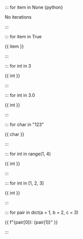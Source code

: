 ::: for item in None {python}

No iterations

:::

::: for item in True

{{ item }}

:::

::: for int in 3

{{ int }}

:::

::: for int in 3.0

{{ int }}

:::

::: for char in "123"

{{ char }}

:::

::: for int in range(1, 4)

{{ int }}

:::

::: for int in [1, 2, 3]

{{ int }}

:::

::: for pair in dict(a = 1, b = 2, c = 3)

{{ f"{pair[0]}: {pair[1]}" }}

:::
